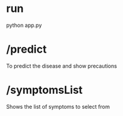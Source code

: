# run
python app.py

# /predict
To predict the disease and show precautions

# /symptomsList
Shows the list of symptoms to select from
